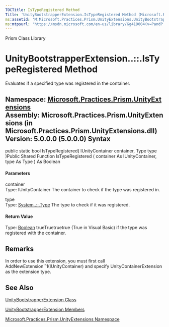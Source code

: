 ```yaml
---
TOCTitle: IsTypeRegistered Method
Title: 'UnityBootstrapperExtension.IsTypeRegistered Method (Microsoft.Practices.Prism.UnityExtensions)'
ms:assetid: 'M:Microsoft.Practices.Prism.UnityExtensions.UnityBootstrapperExtension.IsTypeRegistered(Microsoft.Practices.Unity.IUnityContainer,System.Type)'
ms:mtpsurl: 'https://msdn.microsoft.com/en-us/library/Gg419004(v=PandP.50)'
---
```


Prism Class Library

UnityBootstrapperExtension..::.IsTypeRegistered Method
======================================================

Evaluates if a specified type was registered in the container.

**Namespace:** [Microsoft.Practices.Prism.UnityExtensions](https://msdn.microsoft.com/n:microsoft.practices.prism.unityextensions)
**Assembly:** Microsoft.Practices.Prism.UnityExtensions (in Microsoft.Practices.Prism.UnityExtensions.dll) Version: 5.0.0.0 (5.0.0.0)
Syntax
------

<span id="syntaxToggle"></span>public static bool IsTypeRegistered( IUnityContainer container, Type type )Public Shared Function IsTypeRegistered ( container As IUnityContainer, type As Type ) As Boolean
#### Parameters

container  
Type: IUnityContainer
The container to check if the type was registered in.

<!-- -->

type  
Type: [System..::.Type](http://msdn2.microsoft.com/en-us/library/42892f65)
The type to check if it was registered.

#### Return Value

Type: [Boolean](http://msdn2.microsoft.com/en-us/library/a28wyd50)
trueTruetruetrue (True in Visual Basic) if the type was registered with the container.

Remarks
-------

<span id="remarksToggle"></span> In order to use this extension, you must first call AddNewExtension\`\`1(IUnityContainer) and specify UnityContainerExtension as the extension type.

See Also
--------

<span id="seeAlsoToggle"></span>
[UnityBootstrapperExtension Class](https://msdn.microsoft.com/t:microsoft.practices.prism.unityextensions.unitybootstrapperextension)

[UnityBootstrapperExtension Members](https://msdn.microsoft.com/allmembers.t:microsoft.practices.prism.unityextensions.unitybootstrapperextension)

[Microsoft.Practices.Prism.UnityExtensions Namespace](https://msdn.microsoft.com/n:microsoft.practices.prism.unityextensions)
